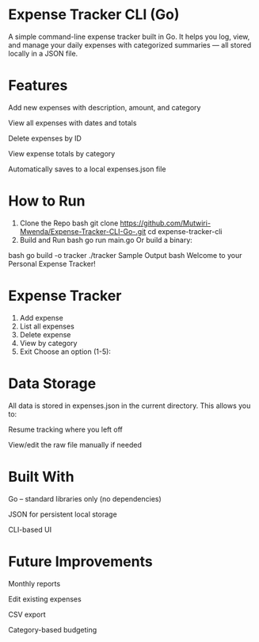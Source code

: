 # Expense Tracker CLI (Go)
A simple command-line expense tracker built in Go.
It helps you log, view, and manage your daily expenses with categorized summaries — all stored locally in a JSON file.

# Features
Add new expenses with description, amount, and category

View all expenses with dates and totals

Delete expenses by ID

View expense totals by category

Automatically saves to a local expenses.json file

# How to Run
1. Clone the Repo
bash
git clone https://github.com/Mutwiri-Mwenda/Expense-Tracker-CLI-Go-.git
cd expense-tracker-cli
2. Build and Run
bash
go run main.go
Or build a binary:

bash
go build -o tracker
./tracker
Sample Output
bash
Welcome to your Personal Expense Tracker!

Expense Tracker
==================
1. Add expense
2. List all expenses
3. Delete expense
4. View by category
5. Exit
Choose an option (1-5):
# Data Storage

All data is stored in expenses.json in the current directory. This allows you to:

Resume tracking where you left off

View/edit the raw file manually if needed

# Built With

Go – standard libraries only (no dependencies)

JSON for persistent local storage

CLI-based UI

# Future Improvements

Monthly reports

Edit existing expenses

CSV export

Category-based budgeting


